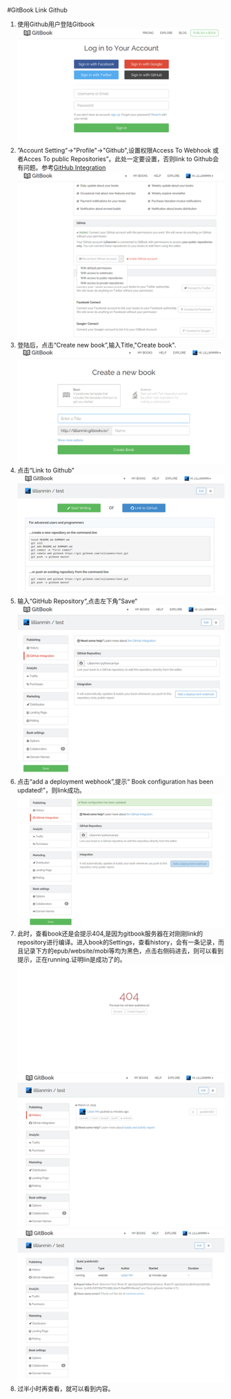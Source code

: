 #GitBook Link Github

1. 使用Github用户登陆Gitbook
![](login_with_github.png)
2. ”Account Setting“->"Profile"->"Github",设置权限Access To Webhook 或者Acces To public Repositories”。此处一定要设置，否则link to Github会有问题。参考[GitHub Integration](http://help.gitbook.com/github/index.html)
![](permission.png)
2. 登陆后，点击“Create new book”,输入Title,"Create book".
![](create_book.png)
4. 点击“Link to Github"
![](link_to_github.png)
5. 输入“GitHub Repository“,点击左下角”Save“
![](git_repository.png)
6. 点击“add a deployment webhook”,提示“ Book configuration has been updated!”，则link成功。
![](webhook_ok.png)
7. 此时，查看book还是会提示404,是因为gitbook服务器在对刚刚link的repository进行编译。进入book的Settings，查看history，会有一条记录，而且记录下方的epub/website/mobi等均为黑色，点击右侧码进去，则可以看到提示，正在running.证明lin是成功了的。
![](404.png)![](running.png)![](running_info.png)
8. 过半小时再查看，就可以看到内容。
